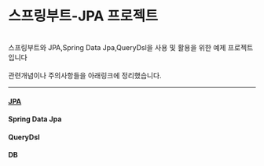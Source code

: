# 스프링부트-JPA 프로젝트
<br>
스프링부트와 JPA,Spring Data Jpa,QueryDsl을 사용 및 활용을 위한 예제 프로젝트입니다 <br>
<br> 
관련개념이나 주의사항들을 아래링크에 정리했습니다.

------

#### [JPA](https://github.com/chunhodong/boilerApplication/blob/master/boiler/src/main/resources/docs/jpa/JPA.md)

#### Spring Data Jpa

#### QueryDsl

#### DB